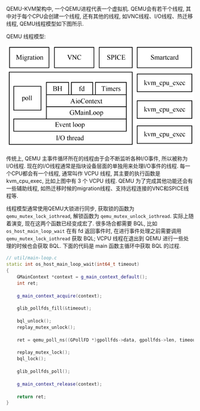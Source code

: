 
QEMU-KVM架构中, 一个QEMU进程代表一个虚拟机. QEMU会有若干个线程, 其中对于每个CPU会创建一个线程, 还有其他的线程, 如VNC线程、I/O线程、热迁移线程, QEMU线程模型如下图所示.

QEMU 线程模型:

![2024-05-08-16-28-16.png](./images/2024-05-08-16-28-16.png)

传统上, QEMU 主事件循环所在的线程由于会不断监听各种I/O事件, 所以被称为I/O线程. 现在的I/O线程通常是指块设备层面的单独用来处理I/O事件的线程. 每一个CPU都会有一个线程, 通常叫作 VCPU 线程, 其主要的执行函数是 kvm_cpu_exec, 比如上图中有 3 个 VCPU 线程. QEMU 为了完成其他功能还会有一些辅助线程, 如热迁移时候的migration线程、支持远程连接的VNC和SPICE线程等.

线程模型通常使用QEMU大锁进行同步, 获取锁的函数为 `qemu_mutex_lock_iothread`, 解锁函数为 `qemu_mutex_unlock_iothread`. 实际上随着演变, 现在这两个函数已经变成宏了. 很多场合都需要 BQL, 比如 `os_host_main_loop_wait` 在有 fd 返回事件时, 在进行事件处理之前需要调用 `qemu_mutex_lock_iothread` 获取 BQL; VCPU 线程在退出到 QEMU 进行一些处理的时候也会获取 BQL. 下面的代码是 main 函数主循环中获取 BQL 的过程.

```cpp
// util/main-loop.c
static int os_host_main_loop_wait(int64_t timeout)
{
    GMainContext *context = g_main_context_default();
    int ret;

    g_main_context_acquire(context);

    glib_pollfds_fill(&timeout);

    bql_unlock();
    replay_mutex_unlock();

    ret = qemu_poll_ns((GPollFD *)gpollfds->data, gpollfds->len, timeout);

    replay_mutex_lock();
    bql_lock();

    glib_pollfds_poll();

    g_main_context_release(context);

    return ret;
}
```